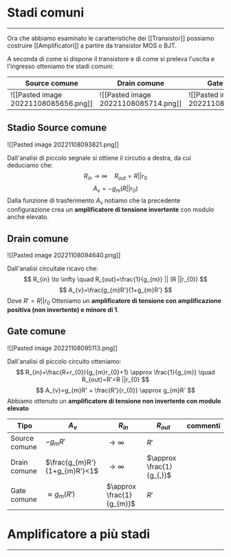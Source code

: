 # Stadi comuni
---
Ora che abbiamo esaminato le caratteristiche dei [[Transistor]] possiamo costruire [[Amplificatori]] a partire da transistor MOS o BJT.

A seconda di come si dispone il transistore e di come si preleva l'uscita e l'ingresso otteniamo tre stadi comuni:

| Source comune                        | Drain comune                         | Gate comune |
| ------------------------------------ | ------------------------------------ | ----------- |
| ![[Pasted image 20221108085656.png]] | ![[Pasted image 20221108085714.png]] | ![[Pasted image 20221108085735.png]]            |

## Stadio Source comune

![[Pasted image 20221108093821.png]]

Dall'analisi di piccolo segnale si ottiene il circutio a destra, da cui deduciamo che:
$$
R_{in} \to \infty \quad R_{out}=R|| r_{0}
$$
$$
A_{v}=-g_{m}(R ||r_{0})
$$
Dalla funzione di trasferimento $A_{v}$ notiamo che la precedente configurazione crea un **amplificatore di tensione invertente** con modulo anche elevato.

## Drain comune

![[Pasted image 20221108094640.png]]

Dall'analisi circuitale ricavo che:
$$
R_{in} \to \infty \quad R_{out}=\frac{1}{g_{m}} || (R ||r_{0})
$$
$$
A_{v}=\frac{g_{m}R'}{1+g_{m}R'}
$$
Dove $R'=R ||r_{0}$ 
Otteniamo un **amplificatore di tensione con amplificazione positiva (non invertente) e minore di 1**.

## Gate comune

![[Pasted image 20221108095113.png]]

Dall'analisi di piccolo circuito otteniamo:
$$
R_{in}=\frac{R+r_{0}}{g_{m}r_{0}+1} \approx \frac{1}{g_{m}} \quad R_{out}=R'=R ||r_{0}
$$
$$
A_{v}=g_{m}R' + \frac{R'}{r_{0}} \approx g_{m}R'
$$
Abbiamo ottenuto un **amplificatore di tensione non invertente con modulo elevato**

| Tipo          | $A_{v}$                       | $R_{in}$                  | $R_{out}$                 | commenti |
| ------------- | ----------------------------- | ------------------------- | ------------------------- | -------- |
| Source comune | $-g_{m}R'$                    | $\to \infty$              | $R'$                      |          |
| Drain comune  | $\frac{g_{m}R'}{1+g_{m}R'}<1$ | $\to \infty$              | $\approx \frac{1}{g_{,}}$ |          |
| Gate comune   | $\approx g_{m}(R')$           | $\approx \frac{1}{g_{m}}$ | $R'$                      |          | 


# Amplificatore a più stadi
---
